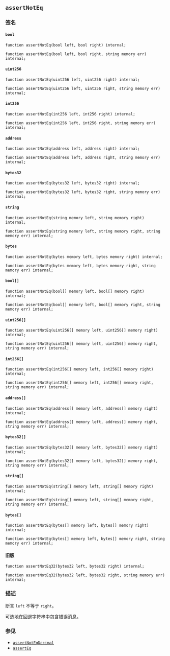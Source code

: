 ## `assertNotEq`

### 签名

#### `bool`

```solidity
function assertNotEq(bool left, bool right) internal;
```

```solidity
function assertNotEq(bool left, bool right, string memory err) internal;
```

#### `uint256`

```solidity
function assertNotEq(uint256 left, uint256 right) internal;
```

```solidity
function assertNotEq(uint256 left, uint256 right, string memory err) internal;
```

#### `int256`

```solidity
function assertNotEq(int256 left, int256 right) internal;
```

```solidity
function assertNotEq(int256 left, int256 right, string memory err) internal;
```

#### `address`

```solidity
function assertNotEq(address left, address right) internal;
```

```solidity
function assertNotEq(address left, address right, string memory err) internal;
```

#### `bytes32`

```solidity
function assertNotEq(bytes32 left, bytes32 right) internal;
```

```solidity
function assertNotEq(bytes32 left, bytes32 right, string memory err) internal;
```

#### `string`

```solidity
function assertNotEq(string memory left, string memory right) internal;
```

```solidity
function assertNotEq(string memory left, string memory right, string memory err) internal;
```

#### `bytes`

```solidity
function assertNotEq(bytes memory left, bytes memory right) internal;
```

```solidity
function assertNotEq(bytes memory left, bytes memory right, string memory err) internal;
```

#### `bool[]`

```solidity
function assertNotEq(bool[] memory left, bool[] memory right) internal;
```

```solidity
function assertNotEq(bool[] memory left, bool[] memory right, string memory err) internal;
```

#### `uint256[]`

```solidity
function assertNotEq(uint256[] memory left, uint256[] memory right) internal;
```

```solidity
function assertNotEq(uint256[] memory left, uint256[] memory right, string memory err) internal;
```

#### `int256[]`

```solidity
function assertNotEq(int256[] memory left, int256[] memory right) internal;
```

```solidity
function assertNotEq(int256[] memory left, int256[] memory right, string memory err) internal;
```

#### `address[]`

```solidity
function assertNotEq(address[] memory left, address[] memory right) internal;
```

```solidity
function assertNotEq(address[] memory left, address[] memory right, string memory err) internal;
```

#### `bytes32[]`

```solidity
function assertNotEq(bytes32[] memory left, bytes32[] memory right) internal;
```

```solidity
function assertNotEq(bytes32[] memory left, bytes32[] memory right, string memory err) internal;
```

#### `string[]`

```solidity
function assertNotEq(string[] memory left, string[] memory right) internal;
```

```solidity
function assertNotEq(string[] memory left, string[] memory right, string memory err) internal;
```

#### `bytes[]`

```solidity
function assertNotEq(bytes[] memory left, bytes[] memory right) internal;
```

```solidity
function assertNotEq(bytes[] memory left, bytes[] memory right, string memory err) internal;
```

#### 旧版

```solidity
function assertNotEq32(bytes32 left, bytes32 right) internal;
```

```solidity
function assertNotEq32(bytes32 left, bytes32 right, string memory err) internal;
```

### 描述

断言 `left` 不等于 `right`。

可选地在回退字符串中包含错误消息。

### 参见

- [`assertNotEqDecimal`](./assertNotEqDecimal.md)
- [`assertEq`](./assertEq.md)